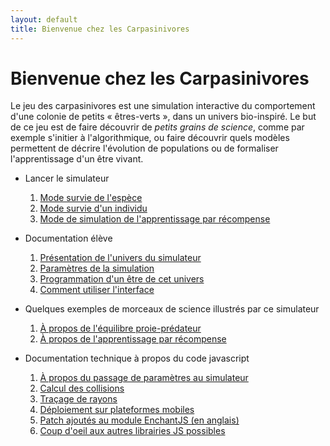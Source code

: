 ```yaml
---
layout: default
title: Bienvenue chez les Carpasinivores
---
```

# Bienvenue chez les Carpasinivores

Le jeu des carpasinivores est une simulation interactive du
comportement d'une colonie de petits « êtres-verts », dans un univers
bio-inspiré. Le but de ce jeu est de faire découvrir de *petits grains
de science*, comme par exemple s'initier à l'algorithmique, ou faire
découvrir quels modèles permettent de décrire l'évolution de
populations ou de formaliser l'apprentissage d'un être vivant.

* Lancer le simulateur
    1. [Mode survie de l'espèce](grain/simulator.html#gameMode=species&startInStoppedState=true)
    2. [Mode survie d'un individu](grain/simulator.html#gameMode=survival&startInStoppedState=true)
    3. [Mode de simulation de l'apprentissage par récompense](grain/simulator.html#gameMode=qlearning&width=6&height=6&rain=-0.001&kill=0.4&eat=0.4&drink=0.2&green=1&red=0&water=3&hunger=0&lust=0&startInStoppedState=true)

* Documentation élève
    1. [Présentation de l'univers du simulateur](doc/eleve/univers.html)
    2. [Paramètres de la simulation](doc/eleve/parametres.html)
    3. [Programmation d'un être de cet univers](doc/eleve/api.html)
    4. [Comment utiliser l'interface](doc/eleve/interface.html)

* Quelques exemples de morceaux de science illustrés par ce simulateur
    1. [À propos de l'équilibre proie-prédateur](doc/science/applications.html)
    2. [À propos de l'apprentissage par récompense](doc/science/qlearning.html)

* Documentation technique à propos du code javascript
    1. [À propos du passage de paramètres au simulateur](doc/technique/hashparams.html)
    2. [Calcul des collisions](doc/technique/collisions.html)
    3. [Traçage de rayons](doc/technique/raycast.html)
    4. [Déploiement sur plateformes mobiles](doc/technique/mobile.html)
    5. [Patch ajoutés au module EnchantJS (en anglais)](doc/technique/patchEnchantJS.html)
    6. [Coup d'oeil aux autres librairies JS possibles](doc/technique/otherLibs.html)
